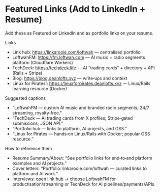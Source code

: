 # Featured Links (Add to LinkedIn + Resume)

Add these as Featured on LinkedIn and as portfolio links on your resume.

Links

- Link hub: https://linkarooie.com/loftwah — centralised portfolio
- LoftwahFM: https://fm.loftwah.com — AI music + radio segments platform (Cloudflare Workers)
- TechDeck: https://techdeck.life — AI “trading cards” + directory + API (Rails + Stripe)
- Blog: https://blog.deanlofts.xyz — write‑ups and context
- Linux for Pirates!: https://linuxforpirates.deanlofts.xyz — Linux/Rails learning resource (Docker)

Suggested captions

- “LoftwahFM — custom AI music and branded radio segments; 24/7 streaming, royalty‑free.”
- “TechDeck — AI trading cards from X profiles; Stripe‑gated submissions; JSON API.”
- “Portfolio hub — links to platform, AI projects, and OSS.”
- “Linux for Pirates — hands‑on Linux/Rails with Docker; popular OSS resource.”

How to reference them

- Resume Summary/About: “See portfolio links for end‑to‑end platform examples and AI projects.”
- Cover letters: “Portfolio: linkarooie.com/loftwah — curated links to platform and AI work.”
- Interviews: open link hub → choose LoftwahFM for productisation/streaming or TechDeck for AI pipelines/payments/APIs.
